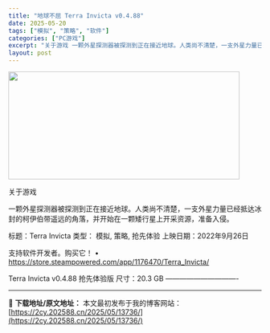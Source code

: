 ```yaml
---
title: "地球不屈 Terra Invicta v0.4.88"
date: 2025-05-20
tags: ["模拟", "策略", "软件"]
categories: ["PC游戏"]
excerpt: "关于游戏 一颗外星探测器被探测到正在接近地球。人类尚不清楚，一支外星力量已经抵达冰封的柯伊伯带遥远的角落，并开始在一颗矮行星上开采资源，准备入侵。 标题：Terra Invicta 类型： 模拟, 策略, 抢先体验 上映日期：2022年9月26日 支持软件开发者。购买它！ • https://sto&hellip;"
layout: post
---
```


<img src="https://2cy.202588.cn/wp-content/uploads/2025/05/2025052003344473.webp" alt="" width="460" height="215" class="aligncenter size-full wp-image-13717" />

关于游戏

一颗外星探测器被探测到正在接近地球。人类尚不清楚，一支外星力量已经抵达冰封的柯伊伯带遥远的角落，并开始在一颗矮行星上开采资源，准备入侵。

标题：Terra Invicta
类型： 模拟, 策略, 抢先体验
上映日期：2022年9月26日

支持软件开发者。购买它！
• https://store.steampowered.com/app/1176470/Terra_Invicta/

Terra Invicta v0.4.88 抢先体验版
尺寸：20.3 GB
——————————- 

---
📖 **下载地址/原文地址：** 本文最初发布于我的博客网站：[https://2cy.202588.cn/2025/05/13736/](https://2cy.202588.cn/2025/05/13736/)
